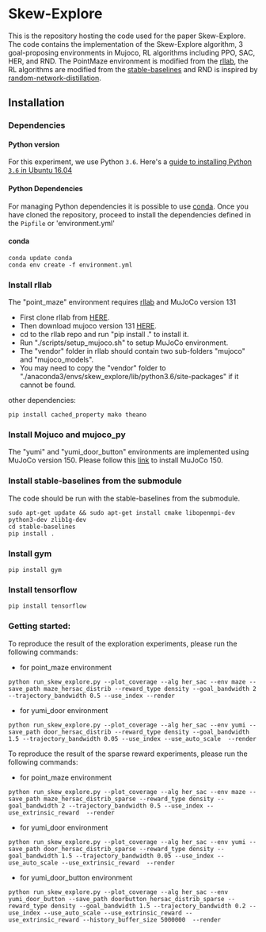 # Skew-Explore

This is the repository hosting the code used for the paper Skew-Explore. The code contains the implementation of the Skew-Explore algorithm, 3 goal-proposing environments in Mujoco, RL algorithms including PPO, SAC, HER, and RND. The PointMaze environment is modified from the [rllab](https://github.com/rll/rllab), the RL algorithms are modified from the [stable-baselines](https://github.com/hill-a/stable-baselines) and RND is inspired by [random-network-distillation](https://github.com/openai/random-network-distillation).

## Installation

### Dependencies

#### Python version

For this experiment, we use Python `3.6`. Here's a [guide to installing Python `3.6` in Ubuntu 16.04](http://ubuntuhandbook.org/index.php/2017/07/install-python-3-6-1-in-ubuntu-16-04-lts/)

#### Python Dependencies

For managing Python dependencies it is possible to use [conda](https://conda.io/en/latest/). Once you have cloned the repository, proceed to install the dependencies defined in the `Pipfile` or 'environment.yml'

#### conda

```
conda update conda
conda env create -f environment.yml
``` 

### Install rllab
The "point_maze" environment requires [rllab](https://github.com/rll/rllab) and MuJoCo version 131

+ First clone rllab from [HERE](https://github.com/rll/rllab.git).
+ Then download mujoco version 131 [HERE](https://www.roboti.us/download/mjpro131_linux.zip).
+ cd to the rllab repo and run "pip install ." to install it.
+ Run "./scripts/setup_mujoco.sh" to setup MuJoCo environment.
+ The "vendor" folder in rllab should contain two sub-folders "mujoco" and "mujoco_models". 
+ You may need to copy the "vendor" folder to "./anaconda3/envs/skew_explore/lib/python3.6/site-packages" if it cannot be found.

other dependencies:
```
pip install cached_property mako theano
``` 

### Install Mojuco and mujoco_py
The "yumi" and "yumi_door_button" environments are implemented using MuJoCo version 150.
Please follow this [link](https://github.com/openai/mujoco-py) to install MuJoCo 150.


### Install stable-baselines from the submodule
The code should be run with the stable-baselines from the submodule.
```
sudo apt-get update && sudo apt-get install cmake libopenmpi-dev python3-dev zlib1g-dev
cd stable-baselines
pip install .
``` 

### Install gym
```
pip install gym
``` 

### Install tensorflow
```
pip install tensorflow
``` 

### Getting started:
To reproduce the result of the exploration experiments, please run the following commands:
+ for point_maze environment
```
python run_skew_explore.py --plot_coverage --alg her_sac --env maze --save_path maze_hersac_distrib --reward_type density --goal_bandwidth 2 --trajectory_bandwidth 0.5 --use_index --render
``` 
+ for yumi_door environment
```
python run_skew_explore.py --plot_coverage --alg her_sac --env yumi --save_path door_hersac_distrib --reward_type density --goal_bandwidth 1.5 --trajectory_bandwidth 0.05 --use_index --use_auto_scale  --render
``` 


To reproduce the result of the sparse reward experiments, please run the following commands:
+ for point_maze environment
```
python run_skew_explore.py --plot_coverage --alg her_sac --env maze --save_path maze_hersac_distrib_sparse --reward_type density --goal_bandwidth 2 --trajectory_bandwidth 0.5 --use_index --use_extrinsic_reward  --render
``` 
+ for yumi_door environment
```
python run_skew_explore.py --plot_coverage --alg her_sac --env yumi --save_path door_hersac_distrib_sparse --reward_type density --goal_bandwidth 1.5 --trajectory_bandwidth 0.05 --use_index --use_auto_scale --use_extrinsic_reward  --render
``` 
+ for yumi_door_button environment
```
python run_skew_explore.py --plot_coverage --alg her_sac --env yumi_door_button --save_path doorbutton_hersac_distrib_sparse --reward_type density --goal_bandwidth 1.5 --trajectory_bandwidth 0.2 --use_index --use_auto_scale --use_extrinsic_reward --use_extrinsic_reward --history_buffer_size 5000000  --render
``` 

